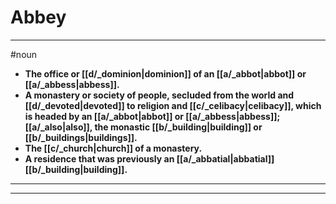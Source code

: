 # Abbey
---
#noun
- **The office or [[d/_dominion|dominion]] of an [[a/_abbot|abbot]] or [[a/_abbess|abbess]].**
- **A monastery or society of people, secluded from the world and [[d/_devoted|devoted]] to religion and [[c/_celibacy|celibacy]], which is headed by an [[a/_abbot|abbot]] or [[a/_abbess|abbess]]; [[a/_also|also]], the monastic [[b/_building|building]] or [[b/_buildings|buildings]].**
- **The [[c/_church|church]] of a monastery.**
- **A residence that was previously an [[a/_abbatial|abbatial]] [[b/_building|building]].**
---
---
